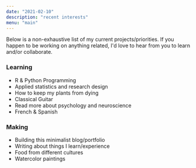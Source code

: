 ```yaml
---
date: "2021-02-10"
description: "recent interests"
menu: "main"
---
```


Below is a non-exhaustive list of my current projects/priorities. If you happen to be working on anything related, I'd love to hear from you to learn and/or collaborate. 

### Learning

- R & Python Programming
- Applied statistics and research design
- How to keep my plants from dying
- Classical Guitar 
- Read more about psychology and neuroscience
- French & Spanish


### Making

- Building this minimalist blog/portfolio
- Writing about things I learn/experience
- Food from different cultures
- Watercolor paintings



